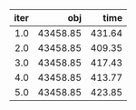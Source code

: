 |  iter |        obj |     time |
| -----:| ----------:| --------:|
| $1.0$ | $43458.85$ | $431.64$ |
| $2.0$ | $43458.85$ | $409.35$ |
| $3.0$ | $43458.85$ | $417.43$ |
| $4.0$ | $43458.85$ | $413.77$ |
| $5.0$ | $43458.85$ | $423.85$ |

